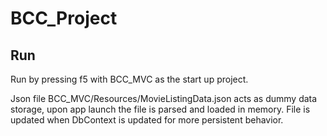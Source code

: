 # BCC_Project

## Run
Run by pressing f5 with BCC_MVC as the start up project.

Json file BCC_MVC/Resources/MovieListingData.json acts as dummy data storage, upon app launch the file is parsed and loaded in memory.
File is updated when DbContext is updated for more persistent behavior.
